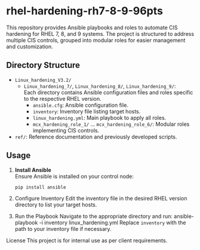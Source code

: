 # rhel-hardening-rh7-8-9-96pts

This repository provides Ansible playbooks and roles to automate CIS hardening for RHEL 7, 8, and 9 systems. The project is structured to address multiple CIS controls, grouped into modular roles for easier management and customization.

## Directory Structure

- `Linux_hardening_V3.2/`
  - `Linux_hardening_7/`, `Linux_hardening_8/`, `Linux_hardening_9/`:  
    Each directory contains Ansible configuration files and roles specific to the respective RHEL version.
    - `ansible.cfg`: Ansible configuration file.
    - `inventory`: Inventory file listing target hosts.
    - `linux_hardening.yml`: Main playbook to apply all roles.
    - `mcx_hardening_role_1/` ... `mcx_hardening_role_6/`: Modular roles implementing CIS controls.
- `ref/`: Reference documentation and previously developed scripts.

## Usage

1. **Install Ansible**  
   Ensure Ansible is installed on your control node:
   ```sh
   pip install ansible

2. Configure Inventory
Edit the inventory file in the desired RHEL version directory to list your target hosts.

3. Run the Playbook
Navigate to the appropriate directory and run:
ansible-playbook -i inventory linux_hardening.yml
   Replace `inventory` with the path to your inventory file if necessary.   

License
This project is for internal use as per client requirements. 